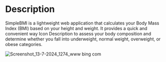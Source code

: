 # Description
SimpleBMI is a lightweight web application that calculates your Body Mass Index (BMI) based on your height and weight. It provides a quick and convenient way Icon Description to assess your body composition and determine whether you fall into underweight, normal weight, overweight, or obese categories.

![Screenshot_13-7-2024_1274_www bing com](https://github.com/user-attachments/assets/c109832e-febe-4140-8ec6-e41802bdfbc6)

